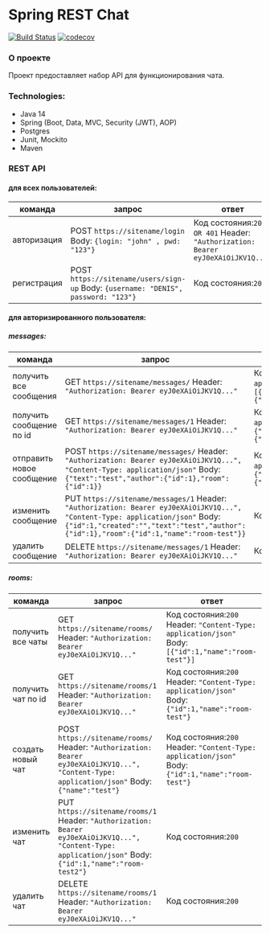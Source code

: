 # Spring REST Chat
[![Build Status](https://travis-ci.com/denisRudie/spring-rest-chat.svg?branch=main)](https://travis-ci.com/denisRudie/spring-rest-chat)
[![codecov](https://codecov.io/gh/denisRudie/spring-rest-chat/branch/main/graph/badge.svg)](https://codecov.io/gh/denisRudie/spring-rest-chat)

### О проекте
Проект предоставляет набор API для функционирования чата.

### Technologies:
* Java 14
* Spring (Boot, Data, MVC, Security (JWT), AOP)
* Postgres
* Junit, Mockito
* Maven

### REST API
#### для всех пользователей:

| команда              | запрос                                                                           | ответ                                              
|----------------------|----------------------------------------------------------------------------------|-------------------------|
| авторизация         | POST ```https://sitename/login```  Body: ```{login: "john" , pwd: "123"}``` | Код состояния:```200 OR 401``` Header: ```"Authorization: Bearer eyJ0eXAiOiJKV1Q..."``` |
| регистрация         | POST ```https://sitename/users/sign-up```  Body: ```{username: "DENIS", password: "123"}``` | Код состояния:```200``` |

#### для авторизированного пользователя:
##### messages:
| команда                                 | запрос                                                                | ответ                                              |
|-----------------------------------------|-----------------------------------------------------------------------|----------------------------------------------------|
| получить все сообщения | GET ```https://sitename/messages/``` Header: ```"Authorization: Bearer eyJ0eXAiOiJKV1Q..."``` | Код состояния:```200``` Header: ```"Content-Type: application/json"```  Body: ```[{"id":1,"created":"","text":"test","author":{"id":1},"room":{"id":1,"name":"room-test"}}]``` |
| получить сообщение по id | GET ```https://sitename/messages/1``` Header: ```"Authorization: Bearer eyJ0eXAiOiJKV1Q..."```  | Код состояния:```200``` Header: ```"Content-Type: application/json"```  Body: ```{"id":1,"created":"","text":"test","author":{"id":1},"room":{"id":1,"name":"room-test"}}``` |
| отправить новое сообщение | POST ```https://sitename/messages/``` Header: ```"Authorization: Bearer eyJ0eXAiOiJKV1Q...", "Content-Type: application/json"``` Body: ```{"text":"test","author":{"id":1},"room":{"id":1}}``` | Код состояния:```200``` Header: ```"Content-Type: application/json"``` Body: ```{"id":1,"created":"","text":"test","author":{"id":1},"room":{"id":1,"name":"room-test"}}``` |
| изменить сообщение | PUT ```https://sitename/messages/1```  Header: ```"Authorization: Bearer eyJ0eXAiOiJKV1Q...", "Content-Type: application/json"``` Body: ```{"id":1,"created":"","text":"test","author":{"id":1},"room":{"id":1,"name":"room-test"}}``` | Код состояния:```200``` |
| удалить сообщение | DELETE ```https://sitename/messages/1``` Header: ```"Authorization: Bearer eyJ0eXAiOiJKV1Q..."``` | Код состояния:```200``` |

##### rooms:
| команда                                 | запрос                                                                | ответ                                              |
|-----------------------------------------|-----------------------------------------------------------------------|----------------------------------------------------|
| получить все чаты | GET ```https://sitename/rooms/``` Header: ```"Authorization: Bearer eyJ0eXAiOiJKV1Q..."``` | Код состояния:```200``` Header: ```"Content-Type: application/json"```  Body: ```[{"id":1,"name":"room-test"}]``` |
| получить чат по id | GET ```https://sitename/rooms/1``` Header: ```"Authorization: Bearer eyJ0eXAiOiJKV1Q..."```  | Код состояния:```200``` Header: ```"Content-Type: application/json"```  Body: ```{"id":1,"name":"room-test"}``` |
| создать новый чат | POST ```https://sitename/rooms/``` Header: ```"Authorization: Bearer eyJ0eXAiOiJKV1Q...", "Content-Type: application/json"``` Body: ```{"name":"test"}``` | Код состояния:```200``` Header: ```"Content-Type: application/json"``` Body: ```{"id":1,"name":"room-test"}``` |
| изменить чат | PUT ```https://sitename/rooms/1```  Header: ```"Authorization: Bearer eyJ0eXAiOiJKV1Q...", "Content-Type: application/json"``` Body: ```{"id":1,"name":"room-test2"}``` | Код состояния:```200``` |
| удалить чат | DELETE ```https://sitename/rooms/1``` Header: ```"Authorization: Bearer eyJ0eXAiOiJKV1Q..."``` | Код состояния:```200``` |
